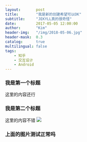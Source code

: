 ```yaml
---
layout:       post
title:        "我是新的创建希望可以OK"
subtitle:     "JEKYLL真的很奇怪"
date:         2017-05-05 12:00:00
author:       "Kim"
header-img:   "/img/2018-05-06.jpg"
header-mask:  0.3
catalog:      true
multilingual: false
tags:
    - 知乎
    - 交互设计
    - Android
---
```


### 我是第一个标题
这里的内容还行
### 我是第二个标题
这里的内容不错
![](/helloworld/img/2018-05-06.jpg)
### 上面的图片测试正常吗